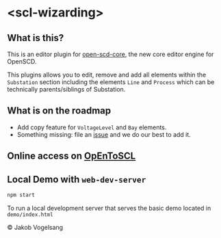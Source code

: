 # \<scl-wizarding>

## What is this?

This is an editor plugin for [open-scd-core](https://github.com/openscd/open-scd-core#readme), the new core editor engine for OpenSCD.

This plugins allows you to edit, remove and add all elements within the `Substation` section including the elements `Line` and `Process` which can be technically parents/siblings of Substation.

## What is on the roadmap

- Add copy feature for `VoltageLevel` and `Bay` elements.
- Something missing: file an [issue](https://github.com/openenergytools/scl-wizarding/issues) and we do our best to add it.

## Online access on [OpEnToSCL](https://openenergytools.github.io/scl-editor)

## Local Demo with `web-dev-server`

```bash
npm start
```

To run a local development server that serves the basic demo located in `demo/index.html`

&copy; Jakob Vogelsang
